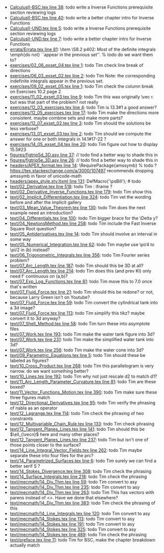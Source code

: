 * [CalculusII-BSC.tex line 38](../CalculusII-BSC.tex#L38): todo write a Inverse Functions prerequisite section reviewing logs
* [CalculusII-BSC.tex line 40](../CalculusII-BSC.tex#L40): todo write a better chapter intro for Inverse Functions
* [CalculusII-UND.tex line 5](../CalculusII-UND.tex#L5): todo write a Inverse Functions prerequisite section reviewing logs
* [CalculusII-UND.tex line 7](../CalculusII-UND.tex#L7): todo write a better chapter intro for Inverse Functions
* [errata/Errata.tex line 81](../errata/Errata.tex#L81): \item \S8.2 p402: Most of the definite integrals \emph{do not} ``appear in the previous set''. % todo do we want them to?
* [exercises/02_06_exset_04.tex line 1](../exercises/02_06_exset_04.tex#L1): todo Tim check line break of directions
* [exercises/06_03_exset_02.tex line 2](../exercises/06_03_exset_02.tex#L2): todo Tim Note: the corresponding indefinite integrals appear in the previous set.
* [exercises/09_02_exset_05.tex line 1](../exercises/09_02_exset_05.tex#L1): todo Tim check the column break on Exercises 10.2 page 2
* [exercises/11_02_exset_03.tex line 9](../exercises/11_02_exset_03.tex#L9): todo Tim this was originally \vec r.  but was that part of the problem? not really
* [exercises/12_03_exercises.tex line 4](../exercises/12_03_exercises.tex#L4): todo Tim is 13.3#1 a good answer?
* [exercises/12_05_exercises.tex line 17](../exercises/12_05_exercises.tex#L17): todo Tim make the directions more consistent.  maybe combine sets and make more parts?
* [exercises/12_07_exset_02.tex line 3](../exercises/12_07_exset_02.tex#L3): todo Tim should the solutions be less verbose?
* [exercises/13_01_exset_03.tex line 2](../exercises/13_01_exset_03.tex#L2): todo Tim should we compute the answer for one or both integrals in 14.1#17-22 ?
* [exercises/14_05_exset_04.tex line 20](../exercises/14_05_exset_04.tex#L20): todo Tim figure out how to display 15.5#23
* [figures/figtrip5d_3D.asy line 37](../figures/figtrip5d_3D.asy#L37): // todo find a better way to shade this in
* [figures/figtrip5e_3D.asy line 26](../figures/figtrip5e_3D.asy#L26): // todo find a better way to shade this in
* [headers/APEX_format.tex line 14](../headers/APEX_format.tex#L14): \RequirePackage{amssymb} % todo ? https://tex.stackexchange.com/a/3000/107497 recommends dropping amssymb in favor of unicode-math
* [headers/apex_style.sty.ltxml line 131](../headers/apex_style.sty.ltxml#L131): DefMacro('\psBill'); # todo
* [text/02_Derivative.tex line 518](../text/02_Derivative.tex#L518): todo Tim : iframe ?
* [text/02_Derivative_Inverse_Functions.tex line 179](../text/02_Derivative_Inverse_Functions.tex#L179): todo Tim show this
* [text/02_Implicit_Differentiation.tex line 324](../text/02_Implicit_Differentiation.tex#L324): todo Tim vet the wording before and after the implicit gallery
* [text/03_Mean_Value_Theorem.tex line 130](../text/03_Mean_Value_Theorem.tex#L130): todo Tim does the next example need an introduction?
* [text/04_Differentials.tex line 100](../text/04_Differentials.tex#L100): todo Tim bigger brace for the \Delta y?
* [text/04_NewtonsMethod.tex line 258](../text/04_NewtonsMethod.tex#L258): todo Tim include the Fast Inverse Square Root question?
* [text/05_Antiderivatives.tex line 14](../text/05_Antiderivatives.tex#L14): todo Tim should involve an interval in some way
* [text/05_Numerical_Integration.tex line 62](../text/05_Numerical_Integration.tex#L62): todo Tim maybe use \pi/4 to \pi/2 in (b) instead?
* [text/06_Trigonometric_Integrals.tex line 356](../text/06_Trigonometric_Integrals.tex#L356): todo Tim Fourier series problem?
* [text/07_Arc_Length.tex line 187](../text/07_Arc_Length.tex#L187): todo Tim should this be 3D at all?
* [text/07_Arc_Length.tex line 214](../text/07_Arc_Length.tex#L214): todo Tim does this (and prev KI) only need f' continuous on (a,b)?
* [text/07_Exp_Log_Functions.tex line 81](../text/07_Exp_Log_Functions.tex#L81): todo Tim move this to 7.0 once that's written
* [text/07_Fluid_Force.tex line 21](../text/07_Fluid_Force.tex#L21): todo Tim should this be redone? or not, because Larry Green isn't on Youtube?
* [text/07_Fluid_Force.tex line 59](../text/07_Fluid_Force.tex#L59): todo Tim convert the cylindrical tank into a 3d image?
* [text/07_Fluid_Force.tex line 113](../text/07_Fluid_Force.tex#L113): todo Tim simplify this tikz? maybe convert it to 3d anyway?
* [text/07_Shell_Method.tex line 58](../text/07_Shell_Method.tex#L58): todo Tim turn these into asymptote files
* [text/07_Work.tex line 193](../text/07_Work.tex#L193): todo Tim make the water tank figure into 3d?
* [text/07_Work.tex line 231](../text/07_Work.tex#L231): todo Tim make the simplified water tank into 3d?
* [text/07_Work.tex line 256](../text/07_Work.tex#L256): todo Tim make the water cone into 3d?
* [text/09_Parametric_Equations.tex line 5](../text/09_Parametric_Equations.tex#L5): todo Tim should these be labeled as figures?
* [text/10_Cross_Product.tex line 268](../text/10_Cross_Product.tex#L268): todo Tim this parallelogram is very narrow.  do we want something better?
* [text/10_Lines.tex line 192](../text/10_Lines.tex#L192): todo Tim why not just rescale d2 to match d1?
* [text/11_Arc_Length_Parameter_Curvature.tex line 81](../text/11_Arc_Length_Parameter_Curvature.tex#L81): todo Tim are these boxed?
* [text/11_Vector_Functions_Motion.tex line 390](../text/11_Vector_Functions_Motion.tex#L390): todo Tim make sure these three figures match
* [text/12_Directional_Derivatives.tex line 95](../text/12_Directional_Derivatives.tex#L95): todo Tim verify the phrasing of nabla as an operator
* [text/12_Lagrange.tex line 114](../text/12_Lagrange.tex#L114): todo Tim check the phrasing of two constraints
* [text/12_Multivariable_Chain_Rule.tex line 133](../text/12_Multivariable_Chain_Rule.tex#L133): todo Tim check phrasing
* [text/12_Tangent_Planes_Lines.tex line 141](../text/12_Tangent_Planes_Lines.tex#L141): todo Tim should this be $\ell_{\vecn}$ here and many other places?
* [text/12_Tangent_Planes_Lines.tex line 237](../text/12_Tangent_Planes_Lines.tex#L237): todo Tim but isn't one of those points closer to the surface?
* [text/14_Line_Integral_Vector_Fields.tex line 262](../text/14_Line_Integral_Vector_Fields.tex#L262): todo Tim maybe separate these into four files for the prc?
* [text/14_Parametrized_Surfaces.tex line 6](../text/14_Parametrized_Surfaces.tex#L6): todo Tim surely we can find a better serif S ?
* [text/14_Stokes_Divergence.tex line 308](../text/14_Stokes_Divergence.tex#L308): todo Tim check the phrasing
* [text/14_Surface_Integrals.tex line 218](../text/14_Surface_Integrals.tex#L218): todo Tim check the phrasing
* [text/mecmath/14_Div_Thm.tex line 59](../text/mecmath/14_Div_Thm.tex#L59): todo Tim convert to asy
* [text/mecmath/14_Div_Thm.tex line 235](../text/mecmath/14_Div_Thm.tex#L235): todo Tim convert to asy
* [text/mecmath/14_Div_Thm.tex line 263](../text/mecmath/14_Div_Thm.tex#L263): todo Tim This has vectors with parens instead of <>.  Have we done that elsewhere?
* [text/mecmath/14_Div_Thm.tex line 383](../text/mecmath/14_Div_Thm.tex#L383): todo Tim check the phrasing of this
* [text/mecmath/14_Line_Integrals.tex line 120](../text/mecmath/14_Line_Integrals.tex#L120): todo Tim convert to asy
* [text/mecmath/14_Stokes.tex line 113](../text/mecmath/14_Stokes.tex#L113): todo Tim convert to asy
* [text/mecmath/14_Stokes.tex line 191](../text/mecmath/14_Stokes.tex#L191): todo Tim convert to asy
* [text/mecmath/14_Stokes.tex line 325](../text/mecmath/14_Stokes.tex#L325): todo Tim convert to asy
* [text/mecmath/14_Stokes.tex line 489](../text/mecmath/14_Stokes.tex#L489): todo Tim check the phrasing
* [text/preface.tex line 11](../text/preface.tex#L11): todo Tim for BSC, make the chapter breakdown actually match
